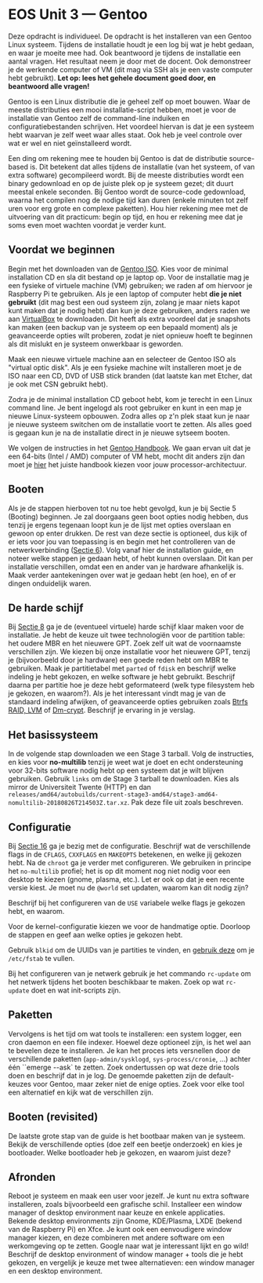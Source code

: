 # EOS Unit 3 — Gentoo

Deze opdracht is individueel. De opdracht is het installeren van een Gentoo Linux systeem. Tijdens de installatie houdt je een log bij wat je hebt gedaan, en waar je moeite mee had. Ook beantwoord je tijdens de installatie een aantal vragen. Het resultaat neem je door met de docent. Ook demonstreer je de werkende computer of VM (dit mag via SSH als je een vaste computer hebt gebruikt). **Let op: lees het gehele document goed door, en beantwoord alle vragen!**

Gentoo is een Linux distributie die je geheel zelf op moet bouwen. Waar de meeste distributies een mooi installatie-script hebben, moet je voor de installatie van Gentoo zelf de command-line induiken en configuratiebestanden schrijven. Het voordeel hiervan is dat je een systeem hebt waarvan je zelf weet waar alles staat. Ook heb je veel controle over wat er wel en niet geïnstalleerd wordt.

Een ding om rekening mee te houden bij Gentoo is dat de distributie source-based is. Dit betekent dat alles tijdens de installatie (van het systeem, of van extra software) gecompileerd wordt. Bij de meeste distributies wordt een binary gedownload en op de juiste plek op je systeem gezet; dit duurt meestal enkele seconden. Bij Gentoo wordt de source-code gedownload, waarna het compilen nog de nodige tijd kan duren (enkele minuten tot zelf uren voor erg grote en complexe paketten). Hou hier rekening mee met de uitvoering van dit practicum: begin op tijd, en hou er rekening mee dat je soms even moet wachten voordat je verder kunt.

## Voordat we beginnen

Begin met het downloaden van de [Gentoo ISO](https://www.gentoo.org/downloads). Kies voor de minimal installation CD en sla dit bestand op je laptop op. Voor de installatie mag je een fysieke of virtuele machine (VM) gebruiken; we raden af om hiervoor je Raspberry Pi te gebruiken. Als je een laptop of computer hebt **die je niet gebruikt** (dit mag best een oud systeem zijn, zolang je maar niets kapot kunt maken dat je nodig hebt) dan kun je deze gebruiken, anders raden we aan [VirtualBox](https://www.virtualbox.org) te downloaden. Dit heeft als extra voordeel dat je snapshots kan maken (een backup van je systeem op een bepaald moment) als je geavanceerde opties wilt proberen, zodat je niet opnieuw hoeft te beginnen als dit mislukt en je systeem onwerkbaar is geworden.

Maak een nieuwe virtuele machine aan en selecteer de Gentoo ISO als "virtual optic disk". Als je een fysieke machine wilt installeren moet je de ISO naar een CD, DVD of USB stick branden (dat laatste kan met Etcher, dat je ook met CSN gebruikt hebt).

Zodra je de minimal installation CD geboot hebt, kom je terecht in een Linux command line. Je bent ingelogd als root gebruiker en kunt in een map je nieuwe Linux-systeem opbouwen. Zodra alles op z'n plek staat kun je naar je nieuwe systeem switchen om de installatie voort te zetten. Als alles goed is gegaan kun je na de installatie direct in je nieuwe sytseem booten.

We volgen de instructies in het [Gentoo Handbook](https://wiki.gentoo.org/wiki/Handbook:AMD64/Full/Installation#Booting). We gaan ervan uit dat je een 64-bits (Intel / AMD) computer of VM hebt, mocht dit anders zijn dan moet je [hier](https://wiki.gentoo.org/wiki/Handbook:Main_Page) het juiste handbook kiezen voor jouw processor-architectuur.

## Booten
Als je de stappen hierboven tot nu toe hebt gevolgd, kun je bij Sectie 5 (Booting) beginnen. Je zal doorgaans geen boot opties nodig hebben, dus tenzij je ergens tegenaan loopt kun je de lijst met opties overslaan en gewoon op enter drukken. De rest van deze sectie is optioneel, dus kijk of er iets voor jou van toepassing is en begin met het controlleren van de netwerkverbinding ([Sectie 6](https://wiki.gentoo.org/wiki/Handbook:AMD64/Full/Installation#Automatic_network_detection)). Volg vanaf hier de installation guide, en noteer welke stappen je gedaan hebt, of hebt kunnen overslaan. Dit kan per installatie verschillen, omdat een en ander van je hardware afhankelijk is. Maak verder aantekeningen over wat je gedaan hebt (en hoe), en of er dingen onduidelijk waren.

## De harde schijf
Bij [Sectie 8](https://wiki.gentoo.org/wiki/Handbook:AMD64/Full/Installation#Introduction_to_block_devices) ga je de (eventueel virtuele) harde schijf klaar maken voor de installatie. Je hebt de keuze uit twee technologiën voor de partition table: het oudere MBR en het nieuwere GPT. Zoek zelf uit wat de voornaamste verschillen zijn. We kiezen bij onze installatie voor het nieuwere GPT, tenzij je (bijvoorbeeld door je hardware) een goede reden hebt om MBR te gebruiken. Maak je partitietabel met `parted` of `fdisk` en beschrijf welke indeling je hebt gekozen, en welke software je hebt gebruikt. Beschrijf daarna per partitie hoe je deze hebt geformateerd (welk type filesystem heb je gekozen, en waarom?). Als je het interessant vindt mag je van de standaard indeling afwijken, of geavanceerde opties gebruiken zoals [Btrfs RAID, LVM](https://wiki.gentoo.org/wiki/Handbook:AMD64/Full/Installation#Advanced_storage) of [Dm-crypt](https://wiki.gentoo.org/wiki/Full_Disk_Encryption_From_Scratch_Simplified). Beschrijf je ervaring in je verslag.

## Het basissysteem
In de volgende stap downloaden we een Stage 3 tarball. Volg de instructies, en kies voor **no-multilib** tenzij je weet wat je doet en echt ondersteuning voor 32-bits software nodig hebt op een systeem dat je wilt blijven gebruiken. Gebruik `links` om de Stage 3 tarball te downloaden. Kies als mirror de Universiteit Twente (HTTP) en dan `releases/amd64/autobuilds/current-stage3-amd64/stage3-amd64-nomultilib-20180826T214503Z.tar.xz`. Pak deze file uit zoals beschreven.

## Configuratie
Bij [Sectie 16](https://wiki.gentoo.org/wiki/Handbook:AMD64/Full/Installation#Configuring_compile_options) ga je bezig met de configuratie. Beschrijf wat de verschillende flags in de `CFLAGS`, `CXXFLAGS` en `MAKEOPTS` betekenen, en welke jij gekozen hebt. Na de `chroot` ga je verder met configureren. We gebruiken in principe het `no-multilib` profiel; het is op dit moment nog niet nodig voor een desktop te kiezen (gnome, plasma, etc.). Let er ook op dat je een recente versie kiest. Je moet nu de `@world` set updaten, waarom kan dit nodig zijn?

Beschrijf bij het configureren van de `USE` variabele welke flags je gekozen hebt, en waarom.

Voor de kernel-configuratie kiezen we voor de handmatige optie. Doorloop de stappen en geef aan welke opties je gekozen hebt.

Gebruik `blkid` om de UUIDs van je partities te vinden, en [gebruik deze](https://wiki.gentoo.org/wiki/Fstab#UUIDs_and_labels) om je `/etc/fstab` te vullen.

Bij het configureren van je netwerk gebruik je het commando `rc-update` om het netwerk tijdens het booten beschikbaar te maken. Zoek op wat `rc-update` doet en wat init-scripts zijn.

## Paketten
Vervolgens is het tijd om wat tools te installeren: een system logger, een cron daemon en een file indexer. Hoewel deze optioneel zijn, is het wel aan te bevelen deze te installeren. Je kan het proces iets versnellen door de verschillende paketten (`app-admin/sysklogd`, `sys-process/cronie`, ...) achter één ``emerge --ask` te zetten. Zoek ondertussen op wat deze drie tools doen en beschrijf dat in je log. De genoemde paketten zijn de default-keuzes voor Gentoo, maar zeker niet de enige opties. Zoek voor elke tool een alternatief en kijk wat de verschillen zijn.

## Booten (revisited)
De laatste grote stap van de guide is het bootbaar maken van je systeem. Bekijk de verschillende opties (doe zelf een beetje onderzoek) en kies je bootloader. Welke bootloader heb je gekozen, en waarom juist deze?

## Afronden
Reboot je systeem en maak een user voor jezelf. Je kunt nu extra software installeren, zoals bijvoorbeeld een grafische schil. Installeer een window manager of desktop environment naar keuze en enkele applicaties. Bekende desktop environments zijn Gnome, KDE/Plasma, LXDE (bekend van de Raspberry Pi) en Xfce. Je kunt ook een eenvoudigere window manager kiezen, en deze combineren met andere software om een werkomgeving op te zetten. Google naar wat je interessant lijkt en go wild! Beschrijf de desktop environment of window manager + tools die je hebt gekozen, en vergelijk je keuze met twee alternatieven: een window manager en een desktop environment.
